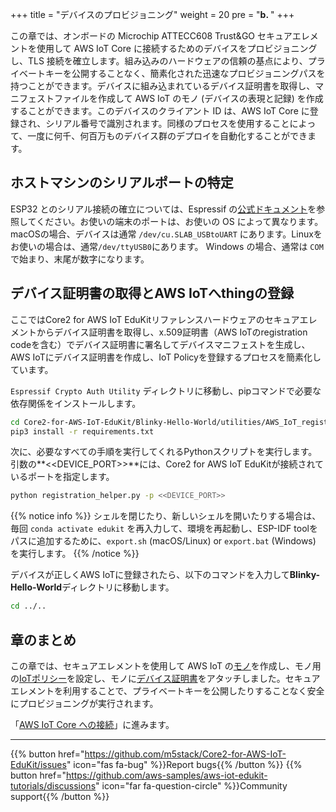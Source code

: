 +++
title = "デバイスのプロビジョニング"
weight = 20
pre = "<b>b. </b>"
+++

この章では、オンボードの Microchip ATTECC608 Trust&GO セキュアエレメントを使用して AWS IoT Core に接続するためのデバイスをプロビジョニングし、TLS 接続を確立します。組み込みのハードウェアの信頼の基点により、プライベートキーを公開することなく、簡素化された迅速なプロビジョニングパスを持つことができます。デバイスに組み込まれているデバイス証明書を取得し、マニフェストファイルを作成して AWS IoT のモノ (デバイスの表現と記録) を作成することができます。このデバイスのクライアント ID は、AWS IoT Core に登録され、シリアル番号で識別されます。同様のプロセスを使用することによって、一度に何千、何百万ものデバイス群のデプロイを自動化することができます。

## ホストマシンのシリアルポートの特定
ESP32 とのシリアル接続の確立については、Espressif の[公式ドキュメント](https://docs.espressif.com/projects/esp-idf/en/latest/esp32/get-started/establish-serial-connection.html)を参照してください。お使いの端末のポートは、お使いの OS によって異なります。macOSの場合、デバイスは通常 `/dev/cu.SLAB_USBtoUART` にあります。Linuxをお使いの場合は、通常`/dev/ttyUSB0`にあります。 Windows の場合、通常は `COM` で始まり、末尾が数字になります。


## デバイス証明書の取得とAWS IoTへthingの登録
ここではCore2 for AWS IoT EduKitリファレンスハードウェアのセキュアエレメントからデバイス証明書を取得し、x.509証明書（AWS IoTのregistration codeを含む）でデバイス証明書に署名してデバイスマニフェストを生成し、AWS IoTにデバイス証明書を作成し、IoT Policyを登録するプロセスを簡素化しています。

`Espressif Crypto Auth Utility` ディレクトリに移動し、pipコマンドで必要な依存関係をインストールします。
```bash
cd Core2-for-AWS-IoT-EduKit/Blinky-Hello-World/utilities/AWS_IoT_registration_helper/
pip3 install -r requirements.txt
```

次に、必要なすべての手順を実行してくれるPythonスクリプトを実行します。引数の**<<DEVICE_PORT>>**には、Core2 for AWS IoT EduKitが接続されているポートを指定します。
```bash
python registration_helper.py -p <<DEVICE_PORT>>
```

{{% notice info %}}
シェルを閉じたり、新しいシェルを開いたりする場合は、毎回 `conda activate edukit` を再入力して、環境を再起動し、ESP-IDF toolをパスに追加するために、`export.sh` (macOS/Linux) or `export.bat` (Windows) を実行します。
{{% /notice %}}

デバイスが正しくAWS IoTに登録されたら、以下のコマンドを入力して**Blinky-Hello-World**ディレクトリに移動します。
```bash
cd ../..
```

## 章のまとめ
この章では、セキュアエレメントを使用して AWS IoT の[モノ](https://docs.aws.amazon.com/iot/latest/developerguide/thing-registry.html)を作成し、モノ用の[IoTポリシー](https://docs.aws.amazon.com/iot/latest/developerguide/thing-policy-variables.html)を設定し、モノに[デバイス証明書](https://docs.aws.amazon.com/iot/latest/developerguide/x509-client-certs.html)をアタッチしました。セキュアエレメントを利用することで、プライベートキーを公開したりすることなく安全にプロビジョニングが実行されます。

「[AWS IoT Core への接続](/ja/blinky-hello-world/connecting-to-aws.html)」に進みます。

---
{{% button href="https://github.com/m5stack/Core2-for-AWS-IoT-EduKit/issues" icon="fas fa-bug" %}}Report bugs{{% /button %}} {{% button href="https://github.com/aws-samples/aws-iot-edukit-tutorials/discussions" icon="far fa-question-circle" %}}Community support{{% /button %}}